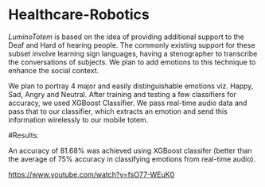 # Healthcare-Robotics

*LuminoTotem* is based on the idea of providing additional support to the Deaf and Hard of hearing people. The commonly existing support for these subset involve learning sign languages, having a stenographer to transcribe the conversations of subjects. We plan to add emotions to this technique to enhance the social context.

We plan to portray 4 major and easily distinguishable emotions viz. Happy, Sad, Angry and Neutral. After training and testing a few classifiers for accuracy, we used XGBoost Classifier. We pass real-time audio data and pass that to our classifier, which extracts an emotion and send this information wirelessly to our mobile totem.

#Results:

An accuracy of 81.68% was achieved using XGBoost classifer (better than the average of 75% accuracy in classifying emotions from real-time audio).

https://www.youtube.com/watch?v=fsO77-WEuK0
